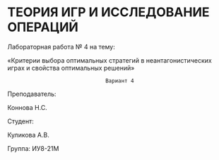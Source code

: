 # ТЕОРИЯ ИГР И ИССЛЕДОВАНИЕ ОПЕРАЦИЙ


Лабораторная работа № 4 на тему:

«Критерии выбора оптимальных стратегий в неантагонистических играх и свойства оптимальных решений»
                                      
                                   Вариант 4








Преподаватель:

Коннова Н.С.

Студент:

Куликова А.В.

Группа:
ИУ8-21М
